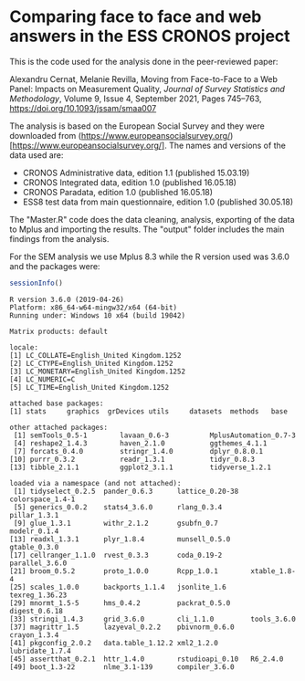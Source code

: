# Comparing face to face and web answers in the ESS CRONOS project

This is the code used for the analysis done in the peer-reviewed paper:

Alexandru Cernat, Melanie Revilla, Moving from Face-to-Face to a Web Panel: Impacts on Measurement Quality, *Journal of Survey Statistics and Methodology*, Volume 9, Issue 4, September 2021, Pages 745–763, https://doi.org/10.1093/jssam/smaa007


The analysis is based on the European Social Survey and they were downloaded from (https://www.europeansocialsurvey.org/)[https://www.europeansocialsurvey.org/]. The names and versions of the data used are:

- CRONOS Administrative data, edition 1.1 (published 15.03.19)
- CRONOS Integrated data, edition 1.0 (published 16.05.18)
- CRONOS Paradata, edition 1.0 (published 16.05.18)
- ESS8 test data from main questionnaire, edition 1.0 (published 30.05.18)


The "Master.R" code does the data cleaning, analysis, exporting of the data to Mplus and importing the results. The "output" folder includes the main findings from the analysis. 

For the SEM analysis we use Mplus 8.3 while the R version used was 3.6.0 and the packages were:

```r
sessionInfo()
```
```
R version 3.6.0 (2019-04-26)
Platform: x86_64-w64-mingw32/x64 (64-bit)
Running under: Windows 10 x64 (build 19042)

Matrix products: default

locale:
[1] LC_COLLATE=English_United Kingdom.1252 
[2] LC_CTYPE=English_United Kingdom.1252   
[3] LC_MONETARY=English_United Kingdom.1252
[4] LC_NUMERIC=C                           
[5] LC_TIME=English_United Kingdom.1252    

attached base packages:
[1] stats     graphics  grDevices utils     datasets  methods   base     

other attached packages:
 [1] semTools_0.5-1        lavaan_0.6-3          MplusAutomation_0.7-3
 [4] reshape2_1.4.3        haven_2.1.0           ggthemes_4.1.1       
 [7] forcats_0.4.0         stringr_1.4.0         dplyr_0.8.0.1        
[10] purrr_0.3.2           readr_1.3.1           tidyr_0.8.3          
[13] tibble_2.1.1          ggplot2_3.1.1         tidyverse_1.2.1      

loaded via a namespace (and not attached):
 [1] tidyselect_0.2.5  pander_0.6.3      lattice_0.20-38   colorspace_1.4-1 
 [5] generics_0.0.2    stats4_3.6.0      rlang_0.3.4       pillar_1.3.1     
 [9] glue_1.3.1        withr_2.1.2       gsubfn_0.7        modelr_0.1.4     
[13] readxl_1.3.1      plyr_1.8.4        munsell_0.5.0     gtable_0.3.0     
[17] cellranger_1.1.0  rvest_0.3.3       coda_0.19-2       parallel_3.6.0   
[21] broom_0.5.2       proto_1.0.0       Rcpp_1.0.1        xtable_1.8-4     
[25] scales_1.0.0      backports_1.1.4   jsonlite_1.6      texreg_1.36.23   
[29] mnormt_1.5-5      hms_0.4.2         packrat_0.5.0     digest_0.6.18    
[33] stringi_1.4.3     grid_3.6.0        cli_1.1.0         tools_3.6.0      
[37] magrittr_1.5      lazyeval_0.2.2    pbivnorm_0.6.0    crayon_1.3.4     
[41] pkgconfig_2.0.2   data.table_1.12.2 xml2_1.2.0        lubridate_1.7.4  
[45] assertthat_0.2.1  httr_1.4.0        rstudioapi_0.10   R6_2.4.0         
[49] boot_1.3-22       nlme_3.1-139      compiler_3.6.0   
```
